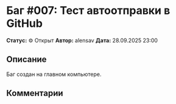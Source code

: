 # Баг #007: Тест автоотправки в GitHub

**Статус:** ⚙️ Открыт
**Автор:** alensav
**Дата:** 28.09.2025 23:00

## Описание
Баг создан на главном компьютере.

## Комментарии

